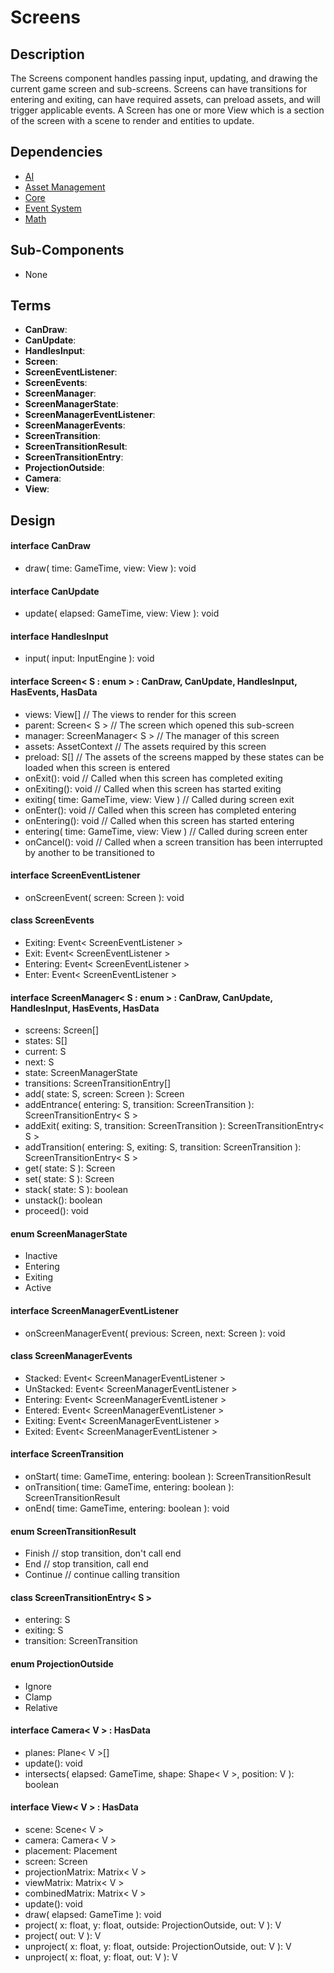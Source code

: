 # Screens

## Description

The Screens component handles passing input, updating, and drawing the current
game screen and sub-screens. Screens can have transitions for entering and
exiting, can have required assets, can preload assets, and will trigger
applicable events. A Screen has one or more View which is a section of the
screen with a scene to render and entities to update.

## Dependencies

- [AI](AI.md)
- [Asset Management](AssetManagement.md)
- [Core](Core.md)
- [Event System](EventSystem.md)
- [Math](Math.md)

## Sub-Components

- None

## Terms

- **CanDraw**:
- **CanUpdate**:
- **HandlesInput**:
- **Screen**:
- **ScreenEventListener**:
- **ScreenEvents**:
- **ScreenManager**:
- **ScreenManagerState**:
- **ScreenManagerEventListener**:
- **ScreenManagerEvents**:
- **ScreenTransition**:
- **ScreenTransitionResult**:
- **ScreenTransitionEntry**:
- **ProjectionOutside**:
- **Camera**:
- **View**:

## Design

#### interface CanDraw
- draw( time: GameTime, view: View ): void

#### interface CanUpdate
- update( elapsed: GameTime, view: View ): void

#### interface HandlesInput
- input( input: InputEngine ): void

#### interface Screen< S : enum > : CanDraw, CanUpdate, HandlesInput, HasEvents, HasData
- views: View[]                             // The views to render for this screen
- parent: Screen< S >                       // The screen which opened this sub-screen
- manager: ScreenManager< S >               // The manager of this screen
- assets: AssetContext                      // The assets required by this screen
- preload: S[]                              // The assets of the screens mapped by these states can be loaded when this screen is entered
- onExit(): void                            // Called when this screen has completed exiting
- onExiting(): void                         // Called when this screen has started exiting
- exiting( time: GameTime, view: View )     // Called during screen exit
- onEnter(): void                           // Called when this screen has completed entering
- onEntering(): void                        // Called when this screen has started entering
- entering( time: GameTime, view: View )    // Called during screen enter
- onCancel(): void                          // Called when a screen transition has been interrupted by another to be transitioned to

#### interface ScreenEventListener
- onScreenEvent( screen: Screen ): void

#### class ScreenEvents
- Exiting: Event< ScreenEventListener >
- Exit: Event< ScreenEventListener >
- Entering: Event< ScreenEventListener >
- Enter: Event< ScreenEventListener >

#### interface ScreenManager< S : enum > : CanDraw, CanUpdate, HandlesInput, HasEvents, HasData
- screens: Screen[]
- states: S[]
- current: S
- next: S
- state: ScreenManagerState
- transitions: ScreenTransitionEntry[]
- add( state: S, screen: Screen ): Screen
- addEntrance( entering: S, transition: ScreenTransition ): ScreenTransitionEntry< S >
- addExit( exiting: S, transition: ScreenTransition ): ScreenTransitionEntry< S >
- addTransition( entering: S, exiting: S, transition: ScreenTransition ): ScreenTransitionEntry< S >
- get( state: S ): Screen
- set( state: S ): Screen
- stack( state: S ): boolean
- unstack(): boolean
- proceed(): void

#### enum ScreenManagerState
- Inactive
- Entering
- Exiting
- Active

#### interface ScreenManagerEventListener
- onScreenManagerEvent( previous: Screen, next: Screen ): void

#### class ScreenManagerEvents
- Stacked: Event< ScreenManagerEventListener >
- UnStacked: Event< ScreenManagerEventListener >
- Entering: Event< ScreenManagerEventListener >
- Entered: Event< ScreenManagerEventListener >
- Exiting: Event< ScreenManagerEventListener >
- Exited: Event< ScreenManagerEventListener >

#### interface ScreenTransition
- onStart( time: GameTime, entering: boolean ): ScreenTransitionResult
- onTransition( time: GameTime, entering: boolean ): ScreenTransitionResult
- onEnd( time: GameTime, entering: boolean ): void

#### enum ScreenTransitionResult
- Finish                            // stop transition, don't call end
- End                               // stop transition, call end
- Continue                          // continue calling transition

#### class ScreenTransitionEntry< S >
- entering: S
- exiting: S
- transition: ScreenTransition

#### enum ProjectionOutside
- Ignore
- Clamp
- Relative

#### interface Camera< V > : HasData
- planes: Plane< V >[]
- update(): void
- intersects( elapsed: GameTime, shape: Shape< V >, position: V ): boolean

#### interface View< V > : HasData
- scene: Scene< V >
- camera: Camera< V >
- placement: Placement
- screen: Screen
- projectionMatrix: Matrix< V >
- viewMatrix: Matrix< V >
- combinedMatrix: Matrix< V >
- update(): void
- draw( elapsed: GameTime ): void
- project( x: float, y: float, outside: ProjectionOutside, out: V ): V
- project( out: V ): V
- unproject( x: float, y: float, outside: ProjectionOutside, out: V ): V
- unproject( x: float, y: float, out: V ): V
